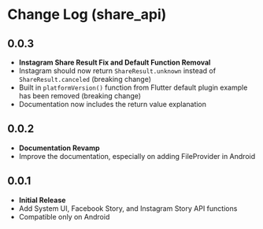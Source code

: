 # Change Log (share_api)

## 0.0.3

* **Instagram Share Result Fix and Default Function Removal**
* Instagram should now return `ShareResult.unknown` instead of `ShareResult.canceled` (breaking change)
* Built in `platformVersion()` function from Flutter default plugin example has been removed (breaking change)
* Documentation now includes the return value explanation

## 0.0.2

* **Documentation Revamp**
* Improve the documentation, especially on adding FileProvider in Android

## 0.0.1

* **Initial Release**
* Add System UI, Facebook Story, and Instagram Story API functions
* Compatible only on Android